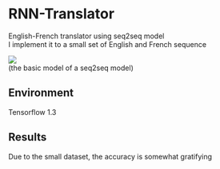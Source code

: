 # RNN-Translator
English-French translator using seq2seq model   
I implement it to a small set of English and French sequence

![](https://cdn-images-1.medium.com/max/1600/1*Ismhi-muID5ooWf3ZIQFFg.png)   
   (the basic model of a seq2seq model)   

## Environment
Tensorflow 1.3    
    
## Results
Due to the small dataset, the accuracy is somewhat gratifying
